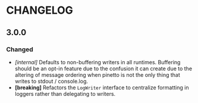 
# CHANGELOG

## 3.0.0

### Changed

- *[internal]* Defaults to non-buffering writers in all runtimes. Buffering
  should be an opt-in feature due to the confusion it can create due to the
  altering of message ordering when pinetto is not the only thing that writes
  to stdout / console.log.
- **[breaking]** Refactors the `LogWriter` interface to centralize formatting
  in loggers rather than delegating to writers.
